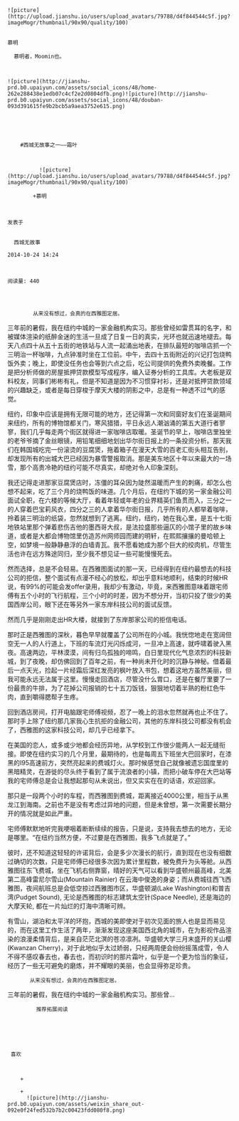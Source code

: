 
    
  
    ![picture](http://upload.jianshu.io/users/upload_avatars/79788/d4f844544c5f.jpg?imageMogr/thumbnail/90x90/quality/100)
    

    慕明
  
      慕明者，Moomin也。

  
  
    ![picture](http://jianshu-prd.b0.upaiyun.com/assets/social_icons/48/home-262e288438e1edb07c4cf2e2d0804dfb.png)![picture](http://jianshu-prd.b0.upaiyun.com/assets/social_icons/48/douban-093d391615fe9b2bcb5a9aea3752e615.png)
  


    
      
        #西城无故事之一——霜叶
        
          
            
              ![picture](http://upload.jianshu.io/users/upload_avatars/79788/d4f844544c5f.jpg?imageMogr/thumbnail/90x90/quality/100)
            
            +慕明
        
        
    
    发表于 

    
      西城无故事

    2014-10-24 14:24

    

    阅读量: 440
  


        
            从来没有想过，会真的在西雅图定居。

  三年前的暑假，我在纽约中城的一家金融机构实习。那些曾经如雷贯耳的名字，和被媒体渲染的纸醉金迷的生活一旦成了日复一日的真实，光环也就迅速地褪去。每天八点四十从五十五街的地铁站与人流一起涌出地表，在排队最短的咖啡店抓一个三明治一杯咖啡，九点钟准时坐在工位前。中午，去四十五街附近的兴记打包烧鸭饭外卖；晚上，即使没任务也会等到六点之后，吃公司提供的免费外卖晚餐。工作是把分析师做的房屋抵押贷款模型写成程序，编入证券分析的工具库。大老板是双料校友，同事们彬彬有礼，但是不知道是因为不习惯穿衬衫，还是对抵押贷款领域的兴趣缺乏，或者是每日穿梭于摩天大楼的阴影之中，总是有一种透不过气的感觉。

  纽约，印象中应该是拥有无限可能的地方，还记得第一次和同窗好友们在圣诞期间来纽约，所有的博物馆都关门，寒风猎猎，平日永远人潮汹涌的第五大道行者寥寥，我们几乎每走两个街区就得进一家咖啡店取暖。圣诞节的早上，咖啡店里独坐的老爷爷摘了金丝眼镜，用铅笔细细地划出华尔街日报上的一条投资分析。那天我们在韩国城吃完一份滚烫的豆腐煲，拖着箱子在漫天大雪的百老汇街头相互告别，却发现所有的出城大巴已经因为暴雪警报取消。那是美东地区十年以来最大的一场雪，那个高贵冷艳的纽约可能不尽真实，却绝对令人印象深刻。

  我还记得走进那家豆腐煲店时，冻僵的耳朵因为陡然温暖而产生的刺痛，却怎么也想不起来，吃了三个月的烧鸭饭的味道。几个月后，在纽约下城的另一家金融公司面试全职，在六楼的等候大厅，看着年轻或年老的业界精英们鱼贯而入，三分之一的人穿着巴宝莉风衣，四分之三的人拿着华尔街日报，几乎所有的人都举着咖啡，拎着装三明治的纸袋，忽然就想到了逃离。纽约，纽约，她在我心里，是五十七街地铁站里那个弹着悲伤吉他的墨西哥大叔，是法拉盛那些逼仄的小馆子里的故乡味道，或者是大都会博物馆里仿造苏州网师园而建的明轩，在熙熙攘攘的曼哈顿上空，如梦境一般静静悬浮的白墙青瓦。我不愿看她成为那个巨大的绞肉机，尽管生活也许在远方殊途同归，至少我不想见证一些可能慢慢死去。

  然而选择，总是不会轻易。在西雅图面试的那一天，已经得到在纽约最想去的科技公司的拒信，整个面试有点漫不经心的放松，却出乎意料地顺利，结束的时候HR说，有99%的可能会发offer录用，我却少有激动，毕竟，来西雅图意味着跟宅师傅有五个小时的飞行航程，三个小时的时差，因为不想分开，当初只投了很少的美国西岸公司，眼下还在等另外一家东岸科技公司的面试反馈。

  然而几乎是刚刚走出HR大楼，就接到了东岸那家公司的拒信电话。

  那时正是西雅图的深秋，暮色早早就覆盖了公司所在的小城。我恍惚地走在宽阔但空无一人的人行道上，下班的车流灯光闪烁成河，一旦冲上高速，就呼啸着驶入黑夜。高速两边，平林漠漠，间有归鸟孤独的啼鸣，白日里现代化气息浓烈的科技新城，到了夜晚，却仿佛回到了百年之前，有一种尚未开化时的沉静与神秘。借着最后一点天光，捡起一片经霜后深红发亮的枫叶放入书包，想着这地方虽然美丽，但我可能永远无法属于这里。慢慢走回酒店，尽管没什么胃口，还是在餐厅里要了一份最贵的牛排，为了花掉公司报销的七十五刀饭钱，狠狠地切着半熟的粉红色牛肉，直到嚼得腮帮子生疼。

  回到酒店房间，打开电脑跟宅师傅视频，忍了一晚上的泪水忽然就再也止不住了。那时手上除了纽约那几家我心生抗拒的金融公司，其他的东岸科技公司都没有机会了，西雅图的这家科技公司，却几乎已经拿下。

  在美国的恋人，或多或少地都会经历异地，从学校到工作很少能两人一起无缝衔接。即使在纽约实习的几个月里，最期待的，也是每周五下班坐大巴回家时，在漆黑的I95高速前方，突然亮起来的费城灯火。那时候感觉自己就像被遗忘国度里的黑暗精灵，在游徙的尽头终于看到了属于流浪者的小镇，而把小破车停在大巴站等我的宅师傅总是会让我想起那句从未说出，但又实实在在的话语，欢迎回家。

  那只是一段两个小时的车程，而西雅图到费城，距离接近4000公里，相当于从黑龙江到海南。之前也不是没有考虑过异地的问题，但是未曾想，第一次需要长期分开的情况就是如此严重。

  宅师傅默默地听完我哽咽着断断续续的报告，只是说，支持我去想去的地方，无论是哪里。“在纽约当然方便，不过要是在西雅图，我多飞点就是了。” 

  彼时，还不知道这轻轻的许诺背后，会是多少次漫长的航行，直到现在也没有细数过确切的次数，只是宅师傅已经很多次因为累计里程数，被免费升为头等舱。从西雅图往东飞费城，坐在飞机右侧靠窗，晴好的天气可以看到华盛顿州最高峰，北美第二高峰雷尼尔雪山(Mountain Rainier) 在云海中俊逸的身姿；而从费城往西飞西雅图，夜间航班总是会低空掠过西雅图市区，华盛顿湖(Lake Washington)和普吉湾(Pudget Sound), 无论是西雅图的标志建筑太空针(Space Needle), 还是海边的大摩天轮, 都在一片灿烂的灯海中清晰可辨。

  有雪山，湖泊和太平洋的环抱，西城的美即使对于初次见面的旅人也是显而易见的，而在这里工作生活了两年，渐渐发现这座美国西北角的城市，在为影视作品渲染的浪漫柔情背后，是来自茫茫北溟的苍凉凛冽。华盛顿大学三月末盛开的关山樱(Kwanzan Cherry)，对于此地似乎太过娇弱，只经两周便会纷纷摇落成雪，令人不得不感叹春去也，春去也，而初识时的那片霜叶，似乎是一个更为恰当的象征，经历了一些无可避免的磨炼，并不耀眼的美丽，也会显得弥足珍贵。


        
           从来没有想过，会真的在西雅图定居。 
 三年前的暑假，我在纽约中城的一家金融机构实习。那些曾...
      
    
    
      
      
      
          
             推荐拓展阅读
        
      
    
    
      
          
     喜欢

      
      
        +
                  
        +
          ![picture](http://jianshu-prd.b0.upaiyun.com/assets/weixin_share_out-092e0f24fed532b7b2c00423fdd080f8.png)
        
      
    
  


